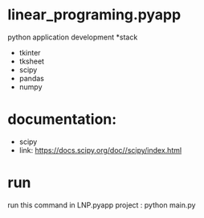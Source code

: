 # linear_programing.pyapp
python application development
*stack
- tkinter
- tksheet
- scipy
- pandas
- numpy
# documentation:
- scipy
- link: https://docs.scipy.org/doc//scipy/index.html
# run
run this command in LNP.pyapp project : 
python main.py
